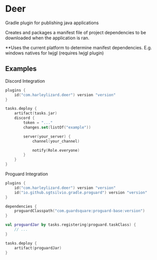 # Deer
Gradle plugin for publishing java applications

Creates and packages a manifest file of project dependencies to be downloaded when the application is ran.

**Uses the current platform to determine manifest dependencies. E.g. windows natives for lwjgl (requires lwjgl plugin)
## Examples

Discord Integration
```kts
plugins {
    id("com.harleylizard.deer") version "version"
}

tasks.deploy {
    artifact(tasks.jar)
    discord {
        token = "..."
        changes.set(listOf("example"))

        server(your_server) {
            channel(your_channel)

            notify(Role.everyone)
        }
    }
}
```

Proguard Integration

```kts
plugins {
    id("com.harleylizard.deer") version "version"
    id("io.github.sgtsilvio.gradle.proguard") version "version"
}

dependencies { 
    proguardClasspath("com.guardsquare:proguard-base:version")
}

val proguardJar by tasks.registering(proguard.taskClass) {
    // ...
}

tasks.deploy {
    artifact(proguardJar)
}
```

